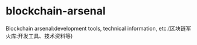 # blockchain-arsenal
Blockchain arsenal:development tools, technical information, etc.(区块链军火库:开发工具、技术资料等)
